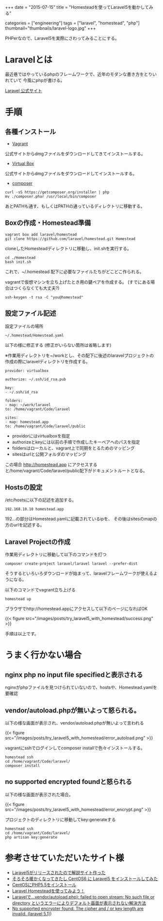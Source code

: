 +++
date = "2015-07-15"
title = "Homesteadを使ってLaravel5を動かしてみる"

categories = ["engineering"]
tags = ["laravel", "homestead", "php"]
thumbnail="thumbnails/laravel-logo.jpg"
+++

PHPerなので、Laravel5を実際にさわってみることにする。


# Laravelとは

最近巷ではやっているphpのフレームワークで、近年のモダンな書き方をとりいれていて
今風にphpが書ける。

[Laravel 公式サイト](http://laravel.jp/)

# 手順

## 各種インストール

* [Vagrant](https://www.vagrantup.com/)

公式サイトからdmgファイルをダウンロードしてきてインストールする。

* [Virtual Box](https://www.virtualbox.org/)

公式サイトからdmgファイルをダウンロードしてインストールする。

* [composer](https://getcomposer.org/)

```
curl -sS https://getcomposer.org/installer | php
mv ./composer.phar /usr/local/bin/composer
```

あとPATHも通す、もしくはPATHの通っているディレクトリに移動する。

## Boxの作成・Homestead準備

```
vagrant box add laravel/homestead
git clone https://github.com/laravel/homestead.git Homestead
```

cloneしたHomesteadディレクトリに移動し、init.shを実行する。

```
cd ./Homestead
bash init.sh
```

これで、~/.homestead 配下に必要なファイルたちがどこどこ作られる。

vagrantで仮想マシンを立ち上げたとき用の鍵ペアを作成する。
(すでにある場合はつくらなくても大丈夫?)

```
ssh-keygen -t rsa -C "you@homestead"
```

## 設定ファイル記述

設定ファイルの場所
```
~/.homestead/Homestead.yaml
```

以下の様に修正する
(修正がいらない箇所は省略します)

※作業用ディレクトリを~/workとし、その配下に後述のlaravelプロジェクトの作成の際にlaravelディレクトリを作成する。

```
providor: virtualbox

authorize: ~/.ssh/id_rsa.pub

key:
- ~/.ssh/id_rsa

folders:
- map: ~/work/laravel
to: /home/vagrant/Code/laravel

sites:
- map: homestead.app
to: /home/vagrant/Code/laravel/public
```

* providorにはvirtualboxを指定
* authorizeとkeyには以前の手順で作成したキーペアへのパスを指定
* foldersはローカルと、vagrant上で同期をとるためのマッピング
* sitesはurlと公開フォルダのマッピング

この場合 http://homestead.app にアクセスすると/home/vagrant/Code/laravel/public配下がドキュメントルートとなる。

## Hostsの設定

/etc/hostsに以下の記述を追加する。

```
192.168.10.10 homestead.app
```

192…の部分はHomestead.yamlに記載されているipを、
その後はsitesのmapの方のurlを記述する。

## Laravel Projectの作成

作業用ディレクトリに移動して以下のコマンドを打つ

```
composer create-project laravel/laravel laravel --prefer-dist
```

そうするといろいろダウンロードが始まって、laravelフレームワークが使えるようになる。

以下のコマンドでvagrant立ち上げる

```
homestead up
```


ブラウザでhttp://homestead.appにアクセスして以下のページになればOK

{{< figure src="/images/posts/try_laravel5_with_homestead/success.png" >}}

手順は以上です。

# うまく行かない場合

## nginx php no input file specifiedと表示される

nginxがphpファイルを見つけられていないので、hostsや、Homestead.yamlを要確認

## vendor/autoload.phpが無いよって怒られる。

以下の様な画面が表示され、vendor/autoload.phpが無いよって言われる

{{< figure src="/images/posts/try_laravel5_with_homestead/error_autoload.png" >}}

vagrantにsshでログインしてcomposer installで色々インストールする。
```
homestead ssh
cd /home/vagrant/Code/laravel/
composer install
```

## no supported encrypted foundと怒られる

以下の様な画面が表示された場合。

{{< figure src="/images/posts/try_laravel5_with_homestead/error_encrypt.png" >}}

プロジェクトのディレクトリに移動してkey:generateする

```
homestead ssh
cd /home/vagrant/Code/laravel/
php artisan key:generate
```

# 参考させていただいたサイト様

* [Laravel5がリリースされたので解説サイト作った](http://site.oganity.pw/%E6%8A%80%E8%A1%93%E3%83%8D%E3%82%BF/laravel5%E3%81%8C%E3%83%AA%E3%83%AA%E3%83%BC%E3%82%B9%E3%81%95%E3%82%8C%E3%81%9F%E3%81%AE%E3%81%A7%E8%A7%A3%E8%AA%AC%E3%82%B5%E3%82%A4%E3%83%88%E4%BD%9C%E3%81%A3%E3%81%9F/)
* [そろそろ暖かくなってきたし CentOS6 に Laravel5 をインストールしてみた](http://qiita.com/IKEA_dless/items/8f02b3ea35c83c265307)
* [CentOSにPHP5.5をインストール](http://qiita.com/pakiln/items/bcddcdd96e94dab96873)
* [Laravel Homesteadを使ってみよう！](http://qiita.com/syossan27/items/0104615e5f9ae26f0720)
* [Laravelで…vendor/autoload.php): failed to open stream: No such file or directory というエラーによりデフォルト画面が表示されない解決方法](http://qiita.com/pugiemonn/items/3d000ac0486987dd92df)
* [No supported encrypter found. The cipher and / or key length are invalid. (laravel 5.1)](http://jsapachehtml.hatenablog.com/entry/2015/07/05/061516))
